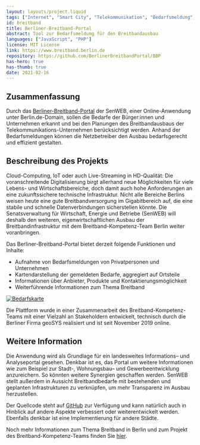 ```yaml
---
layout: layouts/project.liquid
tags: ["Internet", "Smart City", "Telekommunikation", "Bedarfsmeldung", "Karte"]
id: breitband
title: Berliner-Breitband-Portal
abstract: Tool zur Bedarfsmeldung für den Breitbandausbau
languages: ["JavaScript", "PHP"]
license: MIT License
link: https://www.breitband.berlin.de
repository: https://github.com/BerlinerBreitbandPortal/BBP
has-hero: true
has-thumb: true
date: 2021-02-16
---
```


## Zusammenfassung

Durch das [Berliner-Breitband-Portal](https://www.breitband.berlin.de) der SenWEB, einer Online-Anwendung unter Berlin.de-Domain, sollen die Bedarfe der Bürger:innen und Unternehmen erkannt und bei den Planungen des Breitbandausbaus der Telekommunikations-Unternehmen berücksichtigt werden. Anhand der Bedarfsmeldungen können die Netzbetreiber den Ausbau bedarfsgerecht und effizient gestalten.

## Beschreibung des Projekts

Cloud-Computing, IoT oder auch Live-Streaming in HD-Qualität: Die voranschreitende Digitalisierung birgt allerhand neue Möglichkeiten für viele Lebens- und Wirtschaftsbereiche, doch damit auch hohe Anforderungen an eine zukunftssichere technische Infrastruktur. Nicht alle Bereiche Berlins weisen heute eine gute Breitbandversorgung im Gigabitbereich auf, die eine stabile und schnelle Datenverbindungen sicherstellen könnte.
Die Senatsverwaltung für Wirtschaft, Energie und Betriebe (SenWEB) will deshalb den weiteren, eigenwirtschaftlichen Ausbau der Breitbandinfrastruktur mit dem Breitband-Kompetenz-Team Berlin weiter voranbringen.

Das Berliner-Breitband-Portal bietet derzeit folgende Funktionen und Inhalte:

- Aufnahme von Bedarfsmeldungen von Privatpersonen und Unternehmen
- Kartendarstellung der gemeldeten Bedarfe, aggregiert auf Ortsteile
- Informationen über Anbieter, Produkte und Kontaktierungsmöglichkeit
- Weiterführende Informationen zum Thema Breitband

[![Bedarfskarte](/assets/images/projects/breitband_map.png)](https://www.breitband.berlin.de)

Die Plattform wurde in einer Zusammenarbeit des Breitband-Kompetenz-Teams mit einer Vielzahl an Stakeholdern entwickelt, technisch durch die Berliner Firma geoSYS realisiert und ist seit November 2019 online.

## Weitere Information


Die Anwendung wird als Grundlage für ein landesweites Informations– und Analyseportal gesehen. Denkbar ist es, das Portal um weitere Informationen wie zum Beispiel zur Stadt-, Wohnungsbau– und Gewerbeentwicklung anzureichern. So könnten weitere Synergien geschaffen werden. SenWEB stellt außerdem in Aussicht Breitbandbedarfe mit bestehenden und geplanten Infrastrukturen zu verknüpfen, um mehr Transparenz im Ausbau herzustellen.

Der Quellcode steht auf [GitHub](https://github.com/BerlinerBreitbandPortal/BBP) zur Verfügung und kann natürlich auch in Hinblick auf andere Aspekte verbessert oder weiterentwickelt werden. Ebenfalls denkbar ist eine Implementierung für andere Städte.

Noch mehr Informationen zum Thema Breitband in Berlin und zum Projekt des Breitband-Kompetenz-Teams finden Sie [hier](https://www.breitband.berlin.de/data/BKT_Basisinfo_2020.pdf).
